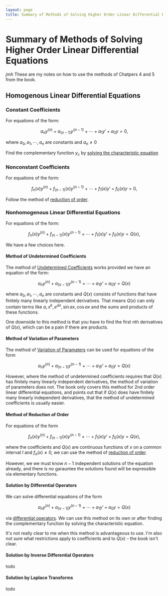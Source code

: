 ```yaml
---
layout: page
title: Summary of Methods of Solving Higher Order Linear Differential Equations
---
```


# Summary of Methods of Solving Higher Order Linear Differential Equations

*jmh* These are my notes on how to use the methods of Chatpers 4 and 5 from the book.

## Homogenous Linear Differential Equations

### Constant Coefficients

For equations of the form:

$$ a_ny^{(n)} + a_{(n-1)}y^{(n-1)} + \cdots + a_1y' + a_0y = 0, $$

where $a_0,a_1,\cdots,a_n$ are constants and $a_n \neq 0$

Find the complementary function $y_c$ by [solving the characteristic equation](../chapter%2004%20-%20linear%20differential%20equations%20of%20order%20greater%20than%20one/lesson%2020%20-%20solution%20of%20the%20homogeneous%20linear%20differential%20equation%20of%20order%20n%20with%20constant%20coefficients.html)

### Nonconstant Coefficients

For equations of the form:

$$ f_n(x)y^{(n)} + f_{(n-1)}(x)y^{(n-1)} + \cdots + f_1(x)y' + f_0(x)y = 0, $$

Follow the method of [reduction of order](../chapter%2004%20-%20linear%20differential%20equations%20of%20order%20greater%20than%20one/lesson%2023%20-%20solution%20of%20the%20linear%20differential%20equation%20with%20nonconstant%20coefficients%20-%20reduction%20of%20order%20method.html).

### Nonhomogenous Linear Differential Equations

For equations of the form:

$$ f_n(x)y^{(n)} + f_{(n-1)}(x)y^{(n-1)} + \cdots + f_1(x)y' + f_0(x)y = Q(x), $$

We have a few choices here.

#### Method of Undetermined Coefficients

The method of [Undetermined Coefficients](../chapter%2004%20-%20linear%20differential%20equations%20of%20order%20greater%20than%20one/lesson%2021%20-%20solution%20of%20the%20nonhomogeneous%20linear%20differential%20equation%20of%20order%20n%20with%20constant%20coefficients.html) works provided we have an equation of the form:

$$ a_ny^{(n)} + a_{(n-1)}y^{(n-1)} + \cdots + a_1y' + a_0y = Q(x) $$

where $a_0, a_1, \cdots, a_n$ are constants and $Q(x)$ consists of functions that have finitely many linearly independent derivatives. That means $Q(x)$ can only contain terms like $a, x^k, e^{ax}, \sin{ax}, \cos{ax}$ and the sums and products of these functions.

One downside to this method is that you have to find the first $n$th derivatives of $Q(x)$, which can be a pain if there are products.

#### Method of Variation of Parameters

The method of [Variation of Paramaters](../chapter%2004%20-%20linear%20differential%20equations%20of%20order%20greater%20than%20one/lesson%2022%20-%20solution%20of%20the%20nonhomogeneous%20linear%20differential%20equation%20by%20the%20method%20of%20variation%20of%20parameters.html) can be used for equations of the form

$$ a_ny^{(n)} + a_{(n-1)}y^{(n-1)} + \cdots + a_1y' + a_0y = Q(x) $$

However, where the method of undetermined coefficients requires that $Q(x)$ has finitely many linearly independent derivatives, the method of variation of parameters does not. The book only covers this method for 2nd order linear differential equations, and points out that if $Q(x)$ does have finitely many linearly independent derivatives, that the method of undetermined coefficients is usually easier.

#### Method of Reduction of Order

For equations of the form

$$ f_n(x)y^{(n)} + f_{(n-1)}(x)y^{(n-1)} + \cdots + f_1(x)y' + f_0(x)y = Q(x), $$

where the coefficients and $Q(x)$ are continuous functions of $x$ on a common interval $I$ and $f_n(x) \neq 0$, we can use the method of [reduction of order](../chapter%2004%20-%20linear%20differential%20equations%20of%20order%20greater%20than%20one/lesson%2023%20-%20solution%20of%20the%20linear%20differential%20equation%20with%20nonconstant%20coefficients%20-%20reduction%20of%20order%20method.html).

However, we we must know $n - 1$ independent solutions of the equation already, and there is no garauntee the solutions found will be expressible via elementary functions.

#### Solution by Differential Operators

We can solve differential equations of the form

$$ a_ny^{(n)} + a_{(n-1)}y^{(n-1)} + \cdots + a_1y' + a_0y = Q(x) $$

via [differential operators](../chapter%2005%20-%20operators%20and%20laplace%20transforms/lesson%2024%20-%20differential%20and%20polynomial%20operators.html). We can use this method on its own or after finding the complementary function by solving the characteristic equation.

It's not really clear to me when this method is advantageous to use. I'm also not sure what restrictions apply to coefficients and to $Q(x)$ - the book isn't clear.

#### Solution by Inverse Differential Operators

todo

#### Solution by Laplace Transforms

todo
